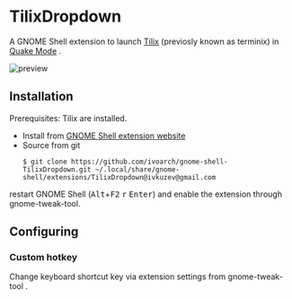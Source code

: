 # TilixDropdown

A GNOME Shell extension to launch [Tilix](https://github.com/gnunn1/tilix) (previosly known as terminix) in [Quake Mode](https://github.com/gnunn1/tilix/wiki/Quake-Mode) . 

![preview](http://storage4.static.itmages.ru/i/17/0326/h_1490519899_2587125_7dfa21b7bc.png)

## Installation

Prerequisites: Tilix are installed.

* Install from [GNOME Shell extension website](https://extensions.gnome.org/extension/1185/tilix-dropdown/)
* Source from git
  ```
  $ git clone https://github.com/ivoarch/gnome-shell-TilixDropdown.git ~/.local/share/gnome-shell/extensions/TilixDropdown@ivkuzev@gmail.com
  ```
restart GNOME Shell (<kbd>Alt</kbd>+<kbd>F2</kbd> <kbd>r</kbd> <kbd>Enter</kbd>) and enable the extension through gnome-tweak-tool.

## Configuring

### Custom hotkey

Change keyboard shortcut key via extension settings from gnome-tweak-tool .
